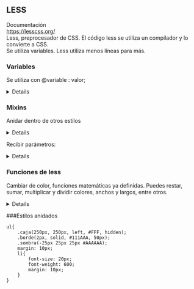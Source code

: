 ## LESS
Documentación  
https://lesscss.org/  
Less, preprocesador de CSS. El código less se utiliza un compilador y lo convierte a CSS.  
Se utiliza variables. Less utiliza menos líneas para más.  

### Variables
Se utiliza con @variable : valor;

<details>
  
**LESS**

```

@color: #333333;

body{
background-color:@color;
}
```
**CSS**

```

body{
background-color:#333333;
}
```
  
</details>

### Mixins  
Anidar dentro de otros estilos

<details>

**LESS**

```
.estandar{
    float: left;
    width: 200px;
    height: 200px;
    background-color: #FFFFFF;
    border: 1px solid #000000;
    border-radius: 10px;
}
  
#caja3{
    .estandar;
    box-shadow: @sombra; 
}
```
</details>

Recibir parámetros:

<details>

**LESS**

```
.caja(@ancho: auto, @alto: auto, @flota: left, @color: none, @desbordamiento: hidden){
    width: @ancho;
    height: @alto;
    float: @flota;
    background-color: @color; 
    -webkit-overflow: @desbordamiento;
    -moz-overflow: @desbordamiento;
    -ms-overflow: @desbordamiento;
    -o-overflow: @desbordamiento;
    overflow: @desbordamiento;
}
.borde(@grosor: 1px, @estilo: solid, @color: #111, @rad: 0px){
    border: @grosor @estilo @color;
    -webkit-border-radius: @rad;
    -moz-border-radius: @rad;
    -ms-border-radius: @rad;
    -o-border-radius: @rad;
    border-radius: @rad;

}
.sombra(@sombra: 5px 5px 5px #AAAA){
    -webkit-box-shadow: @sombra;
    -moz-box-shadow: @sombra;
    -ms-box-shadow: @sombra;
    -o-box-shadow: @sombra;
    box-shadow: @sombra;

}

#caja4{
    .caja(250px, 250px, right, @verde, hidden);
    .borde(2px, solid, #111AAA, 50px);
    .sombra(-25px 25px 25px #AAAAAA);
}
```
</details>

### Funciones de less
Cambiar de color, funciones matemáticas ya definidas. Puedes restar, sumar, multiplicar y dividir colores, anchos y largos, entre otros. 

<details>
  
```

  #caja1{
    float: left;
    width: 200px + 100px;
    height: 200px - 100px;
    background-color: #FF0000*2;
    border: 1px solid #000000;
    border-radius: 10px;
    box-shadow: 5px 5px 5px #AAAAAA;
}

#caja2{
    float: left;
    width: 200px;
    height: 200px;
    background-color: @azul - #555555;
    border: @grosor solid @negro;
    border-radius: @radio;
    box-shadow: @sombra; 

}
```
</details>

###Estilos anidados

```
ul{
    .caja(250px, 250px, left, #FFF, hidden);
    .borde(2px, solid, #111AAA, 50px);
    .sombra(-25px 25px 25px #AAAAAA);
    margin: 10px;
    li{
        font-size: 20px;
        font-weight: 600;
        margin: 10px;
    }
}

```
